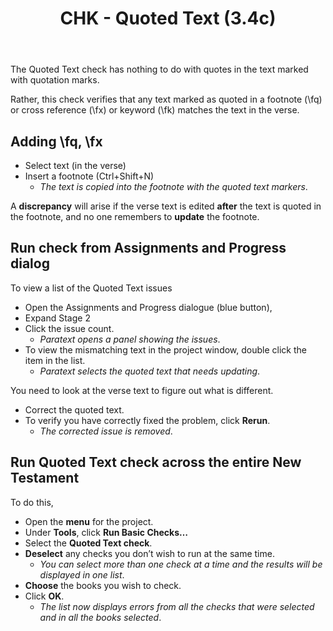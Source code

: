 ﻿---
title: CHK - Quoted Text (3.4c)
---
The Quoted Text check has nothing to do with quotes in the text marked with quotation marks.

Rather, this check verifies that any text marked as quoted in a footnote (\\fq) or cross reference (\\fx) or keyword (\\fk) matches the text in the verse.

## Adding \\fq, \\fx

-  Select text (in the verse)
-  Insert a footnote (Ctrl+Shift+N)  
    -  *The text is copied into the footnote with the quoted text markers*.

A **discrepancy** will arise if the verse text is edited **after** the text is quoted in the footnote, and no one remembers to **update** the footnote.

## Run check from Assignments and Progress dialog

To view a list of the Quoted Text issues
-  Open the Assignments and Progress dialogue (blue button), 
-  Expand Stage 2
-  Click the issue count.  
    -  *Paratext opens a panel showing the issues*.
-  To view the mismatching text in the project window, double click the item in the list.  
    -  *Paratext selects the quoted text that needs updating*.

You need to look at the verse text to figure out what is different.
-  Correct the quoted text.
-  To verify you have correctly fixed the problem, click **Rerun**.  
    -  *The corrected issue is removed*.

## Run Quoted Text check across the entire New Testament

To do this,

-  Open the **menu** for the project.
-  Under **Tools**, click **Run Basic Checks…**
-  Select the **Quoted Text check**.
-  **Deselect** any checks you don’t wish to run at the same time.  
    -  *You can select more than one check at a time and the results will be displayed in one list*.
-  **Choose** the books you wish to check.
-  Click **OK**.  
    -  *The list now displays errors from all the checks that were selected and in all the books selected*.

